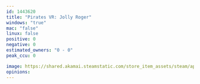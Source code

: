 ```yaml
---
id: 1443620
title: "Pirates VR: Jolly Roger"
windows: "true"
mac: "false"
linux: false
positive: 0
negative: 0
estimated_owners: "0 - 0"
peak_ccu: 0

image: https://shared.akamai.steamstatic.com/store_item_assets/steam/apps/1443620/header.jpg?t=1721725925
opinions:
---
```

